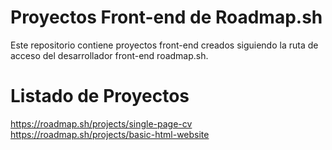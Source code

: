 # Proyectos Front-end de Roadmap.sh
Este repositorio contiene proyectos front-end creados siguiendo la ruta de acceso del desarrollador front-end roadmap.sh.
# Listado de Proyectos 
https://roadmap.sh/projects/single-page-cv
https://roadmap.sh/projects/basic-html-website